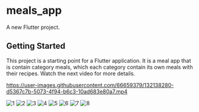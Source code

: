 # meals_app

A new Flutter project.

## Getting Started

This project is a starting point for a Flutter application.
It is a meal app that is contain category meals, which each category contain its own meals with their recipes.
Watch the next video for more details.

https://user-images.githubusercontent.com/66659379/132138280-d5367c7b-5073-4f94-b6c3-10ad683e80a7.mp4

![1](https://user-images.githubusercontent.com/66659379/132138283-76b67046-3c05-4717-afd1-9da6ea330dd7.png)
![2](https://user-images.githubusercontent.com/66659379/132138287-be8cc4ca-6b6b-4eb6-97ba-0920f29292d2.png)
![3](https://user-images.githubusercontent.com/66659379/132138290-9ac0deaf-7f08-4fab-b825-e07ef2650961.png)
![4](https://user-images.githubusercontent.com/66659379/132138289-ed36c802-156d-4f64-aad5-e762cddc7902.png)
![5](https://user-images.githubusercontent.com/66659379/132138291-f7fc5bf5-bba1-4ea4-830f-c5eaf4c00654.png)
![6](https://user-images.githubusercontent.com/66659379/132138292-2ae07ae5-bfa3-40ff-9606-d0872dd53c8b.png)
![7](https://user-images.githubusercontent.com/66659379/132138298-4248c385-299a-4109-b03c-fbd447d13466.png)
![8](https://user-images.githubusercontent.com/66659379/132138297-b4e1fbe5-ac6a-46c5-a137-f1f6867b9f14.png)
